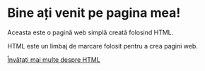 <!DOCTYPE html>
<html lang="ro">
<head>
    <meta charset="UTF-8">
    <meta name="viewport" content="width=device-width, initial-scale=1.0">
</head>
<body>
    <h1>Bine ați venit pe pagina mea!</h1>
    <p>Aceasta este o pagină web simplă creată folosind HTML.</p>
    <p>HTML este un limbaj de marcare folosit pentru a crea pagini web.</p>
    <a href="https://www.w3schools.com">Învățați mai multe despre HTML</a>
</body>
</html>

